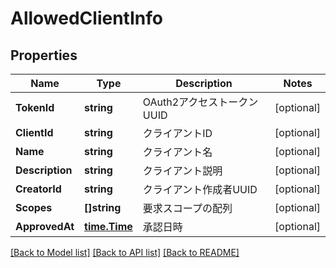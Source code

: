 # AllowedClientInfo

## Properties

Name | Type | Description | Notes
------------ | ------------- | ------------- | -------------
**TokenId** | **string** | OAuth2アクセストークンUUID | [optional] 
**ClientId** | **string** | クライアントID | [optional] 
**Name** | **string** | クライアント名 | [optional] 
**Description** | **string** | クライアント説明 | [optional] 
**CreatorId** | **string** | クライアント作成者UUID | [optional] 
**Scopes** | **[]string** | 要求スコープの配列 | [optional] 
**ApprovedAt** | [**time.Time**](time.Time.md) | 承認日時 | [optional] 

[[Back to Model list]](../README.md#documentation-for-models) [[Back to API list]](../README.md#documentation-for-api-endpoints) [[Back to README]](../README.md)


